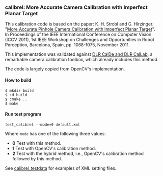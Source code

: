 ### calibrel: More Accurate Camera Calibration with Imperfect Planar Target

This calibration code is based on the paper:
K. H. Strobl and G. Hirzinger. "[More Accurate Pinhole Camera
Calibration with Imperfect Planar
Target](https://www.robotic.dlr.de/fileadmin/robotic/stroblk/publications/strobl_2011iccv.pdf)".
In Proceedings of the IEEE International Conference on Computer Vision
(ICCV 2011), 1st IEEE Workshop on Challenges and Opportunities in Robot
Perception, Barcelona, Spain, pp.  1068-1075, November 2011.

This implementation was validated against [DLR CalDe and DLR
CalLab](http://www.robotic.dlr.de/callab/), a remarkable camera
calibration toolbox, which already includes this method.

The code is largely copied from OpenCV's implementation.

#### How to build

```
$ mkdir build
$ cd build
$ cmake ..
$ make
```

#### Run test program

```
test_calibrel --mode=0 default.xml
```

Where `mode` has one of the following three values:

* **0** Test with this method.
* **1** Test with OpenCV's calibration method.
* **2** Test with the hybrid method, i.e., OpenCV's calibration method
  followed by this method.

See [calibrel_testdata](https://github.com/xoox/calibrel_testdata)
for examples of XML setting files.

